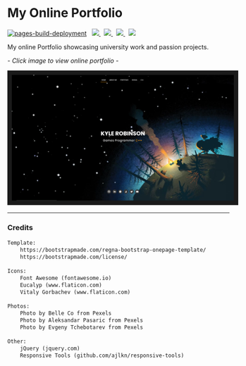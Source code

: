 # My Online Portfolio

[![pages-build-deployment](https://github.com/kyle-robinson/kyle-robinson.github.io/actions/workflows/pages/pages-build-deployment/badge.svg)](https://github.com/kyle-robinson/kyle-robinson.github.io/actions/workflows/pages/pages-build-deployment)
&nbsp;
<a href="https://kyle-robinson.co.uk">
  <img src="https://img.shields.io/static/v1?label=Portfolio&message=View&color=EF8236&style=flat&logo=html5&logoColor=EF8236" />
</a>
&nbsp;
<a href="https://www.linkedin.com/in/kylerobinsongames/">
  <img src="https://img.shields.io/static/v1?label=LinkedIn&message=Connect&color=0077B5&style=flat&logo=linkedin&logoColor=00a8ff" />
</a>
&nbsp;
<a href="https://www.youtube.com/channel/UCU0mqPtBF4Z8TyZ3Pc6FPbQ/">
  <img src="https://img.shields.io/static/v1?label=YouTube&message=Watch&color=FF0000&style=flat&logo=youtube&logoColor=FF0000" />
</a>
&nbsp;
<a href="https://twitter.com/KyleRobinson42">
  <img src="https://img.shields.io/static/v1?color=1DA1F2&label=Twitter&message=Follow&logo=Twitter&style=flat" />
</a>

My online Portfolio showcasing university work and passion projects.

*- Click image to view online portfolio -*

<a href="https://www.kyle-robinson.co.uk" target="_blank">
        <img src="assets/img/thumbnail.png" alt="Website Landing Page" border="10" />
</a>

---

### Credits

	Template:
		https://bootstrapmade.com/regna-bootstrap-onepage-template/
		https://bootstrapmade.com/license/

	Icons:
		Font Awesome (fontawesome.io)
		Eucalyp (www.flaticon.com)
		Vitaly Gorbachev (www.flaticon.com)

	Photos:
		Photo by Belle Co from Pexels
		Photo by Aleksandar Pasaric from Pexels
		Photo by Evgeny Tchebotarev from Pexels

	Other:
		jQuery (jquery.com)
		Responsive Tools (github.com/ajlkn/responsive-tools)
